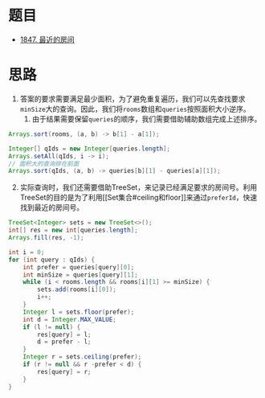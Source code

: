
# 题目

- [1847. 最近的房间](https://leetcode.cn/problems/closest-room/)

# 思路

1. 答案的要求需要满足最少面积，为了避免重复遍历，我们可以先查找要求`minSize`大的查询。因此，我们将`rooms`数组和`queries`按照面积大小逆序。
	1. 由于结果需要保留`queries`的顺序，我们需要借助辅助数组完成上述排序。

```java
Arrays.sort(rooms, (a, b) -> b[1] - a[1]);

Integer[] qIds = new Integer[queries.length];
Arrays.setAll(qIds, i -> i);
// 面积大的查询排在前面
Arrays.sort(qIds, (a, b) -> queries[b][1] - queries[a][1]);
```

2. 实际查询时，我们还需要借助TreeSet，来记录已经满足要求的房间号。利用TreeSet的目的是为了利用[[Set集合#ceiling和floor]]来通过`preferId`，快速找到最近的房间号。
```java
TreeSet<Integer> sets = new TreeSet<>();
int[] res = new int[queries.length];
Arrays.fill(res, -1);

int i = 0;
for (int query : qIds) {
    int prefer = queries[query][0];
    int minSize = queries[query][1];
    while (i < rooms.length && rooms[i][1] >= minSize) {
        sets.add(rooms[i][0]);
        i++;
    }
    Integer l = sets.floor(prefer);
    int d = Integer.MAX_VALUE;
    if (l != null) {
        res[query] = l;
        d = prefer - l;
    }
    Integer r = sets.ceiling(prefer);
    if (r != null && r -prefer < d) {
        res[query] = r;
    }
}
```
